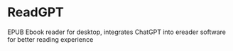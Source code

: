 # ReadGPT
EPUB Ebook reader for desktop, integrates ChatGPT into ereader software for better reading experience
